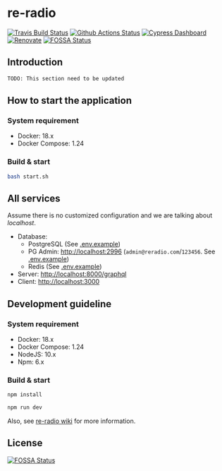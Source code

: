 # re-radio

[![Travis Build Status](https://travis-ci.org/penta-jelly/re-radio.svg?branch=master)](https://travis-ci.org/penta-jelly/re-radio)
[![Github Actions Status](https://github.com/penta-jelly/re-radio/workflows/Integration%20testing/badge.svg)](https://travis-ci.org/penta-jelly/re-radio)
[![Cypress Dashboard](https://img.shields.io/badge/cypress-dashboard-brightgreen.svg)](https://dashboard.cypress.io/#/projects/nn2y5c/runs)
[![Renovate](https://badges.renovateapi.com/github/penta-jelly/re-radio)](https://renovatebot.com/)
[![FOSSA Status](https://app.fossa.io/api/projects/git%2Bgithub.com%2Fpenta-jelly%2Fre-radio.svg?type=shield)](https://app.fossa.io/projects/git%2Bgithub.com%2Fpenta-jelly%2Fre-radio?ref=badge_shield)

## Introduction

```txt
TODO: This section need to be updated
```

## How to start the application

### System requirement

* Docker: 18.x
* Docker Compose: 1.24

### Build & start

```sh
bash start.sh
```

## All services

Assume there is no customized configuration and we are talking about *localhost*.

* Database:
  * PostgreSQL (See [.env.example](./server/.env.example))
  * PG Admin: [http://localhost:2996](http://localhost:2996) (`admin@reradio.com`/`123456`. See [.env.example](./server/.env.example))
  * Redis (See [.env.example](./server/.env.example))
* Server: [http://localhost:8000/graphql](http://localhost:8000/graphql)
* Client: [http://localhost:3000](http://localhost:3000)

## Development guideline

### System requirement

* Docker: 18.x
* Docker Compose: 1.24
* NodeJS: 10.x
* Npm: 6.x

### Build & start

```sh
npm install
```

```sh
npm run dev
```

Also, see [re-radio wiki](https://github.com/penta-jelly/re-radio/wiki) for more information.

## License

[![FOSSA Status](https://app.fossa.io/api/projects/git%2Bgithub.com%2Fpenta-jelly%2Fre-radio.svg?type=large)](https://app.fossa.io/projects/git%2Bgithub.com%2Fpenta-jelly%2Fre-radio?ref=badge_large)

